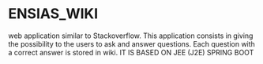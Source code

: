 # ENSIAS_WIKI
web application similar to Stackoverflow. This
application consists in giving the possibility to the users to ask and answer
questions. Each question with a correct answer is stored in wiki.
IT IS BASED ON JEE (J2E) SPRING BOOT



